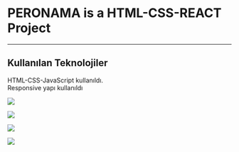 <h1>PERONAMA is a HTML-CSS-REACT Project</h1>

<hr>

<h2>Kullanılan Teknolojiler</h2>

<p>HTML-CSS-JavaScript kullanıldı. </br> Responsive yapı kullanıldı</p>

![](/gif/mobile.gif)

![](/gif/mobile-1.gif)

![](/gif/mobile-2.gif)

![](/gif/mobile-3.gif)
